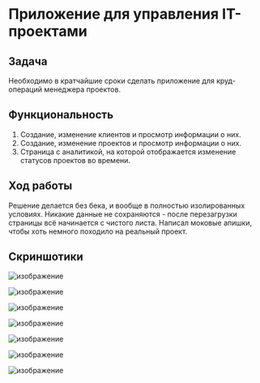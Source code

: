 # Приложение для управления IT-проектами

## Задача
Необходимо в кратчайшие сроки сделать приложение для круд-операций менеджера проектов.

## Функциональность
1. Создание, изменение клиентов и просмотр информации о них.
2. Создание, изменение проектов и просмотр информации о них.
3. Страница с аналитикой, на которой отображается изменение статусов проектов во времени.

## Ход работы

Решение делается без бека, и вообще в полностью изолированных условиях. Никакие данные не сохраняются - после перезагрузки страницы всё начинается с чистого листа. Написал моковые апишки, чтобы хоть немного походило на реальный проект.

## Скриншотики

![изображение](https://user-images.githubusercontent.com/98012969/227927274-c84f5cc9-24ff-4890-be7e-0e016cb4881c.png)

![изображение](https://user-images.githubusercontent.com/98012969/227782162-72963d87-e173-4e41-8326-60798043ddf4.png)

![изображение](https://user-images.githubusercontent.com/98012969/227782171-fbeed78e-4fb7-42a1-a2e4-ebf6e90aa36b.png)

![изображение](https://user-images.githubusercontent.com/98012969/227782174-de56ba3b-06c4-4867-ad8d-1fdb67304bbb.png)

![изображение](https://user-images.githubusercontent.com/98012969/227782191-aa4c4bff-8eae-4524-861f-5f33fff84c15.png)

![изображение](https://user-images.githubusercontent.com/98012969/227927350-3df589c2-aa04-4b16-abb7-5da9277e64f8.png)

![изображение](https://user-images.githubusercontent.com/98012969/227927380-f9683351-35fa-4a71-bb6a-43d92c0362dd.png)
